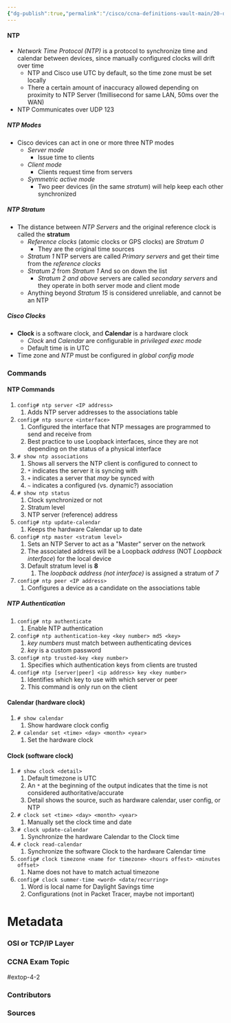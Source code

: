 ```yaml
---
{"dg-publish":true,"permalink":"/cisco/ccna-definitions-vault-main/20-definitions/ntp/","tags":["defs_ccna"]}
---
```


#### NTP
- *Network Time Protocol (NTP)* is a protocol to synchronize time and calendar between devices, since manually configured clocks will drift over time
	- NTP and Cisco use UTC by default, so the time zone must be set locally
	- There a certain amount of inaccuracy allowed depending on proximity to NTP Server (1millisecond for same LAN, 50ms over the WAN)
- NTP Communicates over UDP 123
##### NTP Modes
- Cisco devices can act in one or more three NTP modes
	- *Server mode*
		- Issue time to clients
	- *Client mode*
		- Clients request time from servers
	- *Symmetric active mode*
		- Two peer devices (in the same *stratum*) will help keep each other synchronized
##### NTP Stratum
- The distance between *NTP Servers* and the original reference clock is called the **stratum**
	- *Reference clocks* (atomic clocks or GPS clocks) are *Stratum 0*
		- They are the original time sources
	- *Stratum 1* NTP servers are called *Primary servers* and get their time from the *reference clocks*
	- *Stratum 2* from *Stratum 1* And so on down the list
		- *Stratum 2 and above* servers are called *secondary servers* and they operate in both server mode and client mode
	- Anything beyond *Stratum 15* is considered unreliable, and cannot be an NTP

##### Cisco Clocks
- **Clock** is a software clock, and **Calendar** is a hardware clock
	- *Clock* and *Calendar* are configurable in *privileged exec mode*
	- Default time is in UTC
- Time zone and *NTP* must be configured in *global config mode*



### Commands
#### NTP Commands
1. `config# ntp server <IP address>`
	1. Adds NTP server addresses to the associations table
2. `config# ntp source <interface>`
	1. Configured the interface that NTP messages are programmed to send and receive from
	2. Best practice to use Loopback interfaces, since they are not depending on the status of a physical interface
3. `# show ntp associations`
	1. Shows all servers the NTP client is configured to connect to
	2. `*` indicates the server it is syncing with
	3. `+` indicates a server that *may* be synced with
	4. `~` indicates a configured (vs. dynamic?) association
4. `# show ntp status`
	1. Clock synchronized or not
	2. Stratum level
	3. NTP server (reference) address
5. `config# ntp update-calendar`
	1. Keeps the hardware Calendar up to date
6. `config# ntp master <stratum level>`
	1. Sets an NTP Server to act as a "Master" server on the network
	2. The associated address will be a Loopback *address* (NOT *Loopback interface*) for the local device
	3. Default stratum level is **8**
		1. The *loopback address (not interface)* is assigned a stratum of *7*
7. `config# ntp peer <IP address>`
	1. Configures a device as a candidate on the associations table
##### NTP Authentication
1. `config# ntp authenticate`
	1. Enable NTP authentication
2. `config# ntp authentication-key <key number> md5 <key>`
	1. *key numbers* must match between authenticating devices
	2. *key* is a custom password
3. `config# ntp trusted-key <key number>`
	1. Specifies which authentication keys from clients are trusted
4. `config# ntp [server|peer] <ip address> key <key number>`
	1. Identifies which key to use with which server or peer
	2. This command is only run on the client
#### Calendar (hardware clock)
1. `# show calendar`
	1. Show hardware clock config
2. `# calendar set <time> <day> <month> <year>`
	1. Set the hardware clock
#### Clock (software clock)
1. `# show clock <detail>`
	1. Default timezone is UTC
	2. An `*` at the beginning of the output indicates that the time is not considered authoritative/accurate
	3. Detail shows the source, such as hardware calendar, user config, or NTP
2. `# clock set <time> <day> <month> <year>`
	1. Manually set the clock time and date
3. `# clock update-calendar`
	1. Synchronize the hardware Calendar to the Clock time
4. `# clock read-calendar`
	1. Synchronize the software Clock to the hardware Calendar time
5. `config# clock timezone <name for timezone> <hours offest> <minutes offset>`
	1. Name does not have to match actual timezone
6. `config# clock summer-time <word> <date/recurring>`
	1. Word is local name for Daylight Savings time
	2. Configurations (not in Packet Tracer, maybe not important)





# Metadata
### OSI or TCP/IP Layer

### CCNA Exam Topic
#extop-4-2 
### Contributors

### Sources
